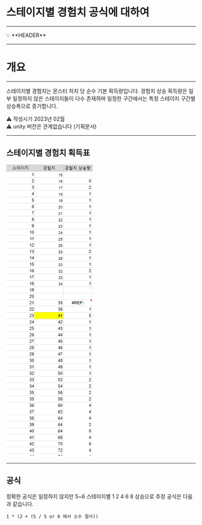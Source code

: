# 스테이지별 경험치 공식에 대하여

---

<aside>
💡 **HEADER**

</aside>

---

# 개요

---

스테이지별 경험치는 몬스터 처치 당 순수 기본 획득량입니다.
경험치 상승 획득량은 일부 일정하지 않은 스테이지들이 다수 존재하며 일정한 구간에서는 특정 스테이지 구간별 상승폭으로 증가합니다.

<aside>
⚠️ 작성시기 2023년 02월

</aside>
<aside>
⚠️ unity 버전은 관계없습니다 (기획문서)
</aside>

***

## 스테이지별 경험치 획득표

![image](image/stageExp.png)
***

## 공식
정확한 공식은 일정하지 않지만 
5~6 스테이지별 1 2 4 6 8 상승으로 추정 공식은 다음과 같습니다.

```
1 * (2 + (S / 5 or 6 에서 소수 절사))
```

